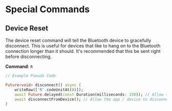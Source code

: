 # Special Commands

## Device Reset

The device reset command will tell the Bluetooth device to gracefully disconnect. This is useful for devices that like to hang on to the Bluetooth connection longer than it should. It's recommended that this be sent right before disconnecting.

**Command**: `R`

```dart
// Example Pseudo Code

Future<void> disconnect() async {
    writeRaw(['R'.codeUnitAt(0)]);
    await Future.delayed(const Duration(milliseconds: 150)); // Allow the Bluetooth device to fully disconnect
    await disconnectFromDevice(); // Allow the app / device to disconnect as well
}
```

